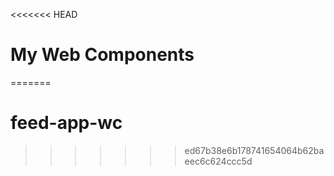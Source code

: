 <<<<<<< HEAD
# My Web Components
=======
# feed-app-wc
>>>>>>> ed67b38e6b178741654064b62baeec6c624ccc5d
